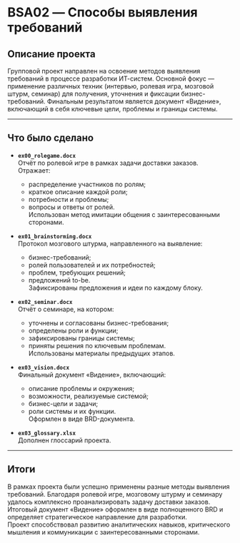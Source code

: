 # BSA02 — Способы выявления требований

## Описание проекта

Групповой проект направлен на освоение методов выявления требований в процессе разработки ИТ-систем. Основной фокус — применение различных техник (интервью, ролевая игра, мозговой штурм, семинар) для получения, уточнения и фиксации бизнес-требований. Финальным результатом является документ «Видение», включающий в себя ключевые цели, проблемы и границы системы.

---

## Что было сделано

- **`ex00_rolegame.docx`**  
  Отчёт по ролевой игре в рамках задачи доставки заказов.  
  Отражает:
  - распределение участников по ролям;
  - краткое описание каждой роли;
  - потребности и проблемы;
  - вопросы и ответы от ролей.  
  Использован метод имитации общения с заинтересованными сторонами.

- **`ex01_brainstorming.docx`**  
  Протокол мозгового штурма, направленного на выявление:
  - бизнес-требований;
  - ролей пользователей и их потребностей;
  - проблем, требующих решений;
  - предложений to-be.  
  Зафиксированы предложения и идеи по каждому блоку.

- **`ex02_seminar.docx`**  
  Отчёт о семинаре, на котором:
  - уточнены и согласованы бизнес-требования;
  - определены роли и функции;
  - зафиксированы границы системы;
  - приняты решения по ключевым проблемам.  
  Использованы материалы предыдущих этапов.

- **`ex03_vision.docx`**  
  Финальный документ «Видение», включающий:
  - описание проблемы и окружения;
  - возможности, реализуемые системой;
  - бизнес-цели и задачи;
  - роли системы и их функции.  
  Оформлен в виде BRD-документа.

- **`ex03_glossary.xlsx`**  
  Дополнен глоссарий проекта.

---

## Итоги

В рамках проекта были успешно применены разные методы выявления требований. Благодаря ролевой игре, мозговому штурму и семинару удалось комплексно проанализировать задачу доставки заказов. Итоговый документ «Видение» оформлен в виде полноценного BRD и определяет стратегическое направление для разработки.  
Проект способствовал развитию аналитических навыков, критического мышления и коммуникации с заинтересованными сторонами.
